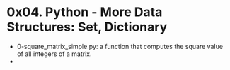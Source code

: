 # 0x04. Python - More Data Structures: Set, Dictionary

* 0-square_matrix_simple.py: a function that computes the square value of all integers of a matrix.
* 